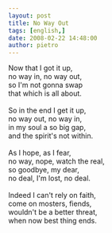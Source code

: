 ```yaml
---
layout: post
title: No Way Out
tags: [english,]
date: 2008-02-22 14:48:00
author: pietro
---
```

Now that I got it up,<br/>no way in, no way out,<br/>so I'm not gonna swap<br/>that which is all about.<br/><br/>So in the end I get it up,<br/>no way out, no way in,<br/>in my soul a so big gap,<br/>and the spirit's not within.<br/><br/>As I hope, as I fear,<br/>no way, nope, watch the real,<br/>so goodbye, my dear,<br/>no deal, I'm lost, no deal.<br/><br/>Indeed I can't rely on faith,<br/>come on mosters, fiends,<br/>wouldn't be a better threat,<br/>when now best thing ends.
